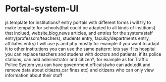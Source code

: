 # Portal-system-UI
js template for institutions?
entry portals with different forms
i will try to make tempalte for schools(that could be adapted to all kinds of institions)
that inclued, website,blog,news articles, and entries for the system(staff entry(professors/teachers), students entry, faculcy/departments entry, affiliates entry)
I will use js and php mostly
for example if you want to adapt it to other institutions you can use the same pattern:
lets say if its hospital you can replace teachers and studens with doctors and patients, if its police stations, can add administrator and citizen?, for example
as for Traffic Police System you can have govenrment officals(who can add,edit and remove data about citiezns,car fines etc) and citizens who can only view information
about their stuff
